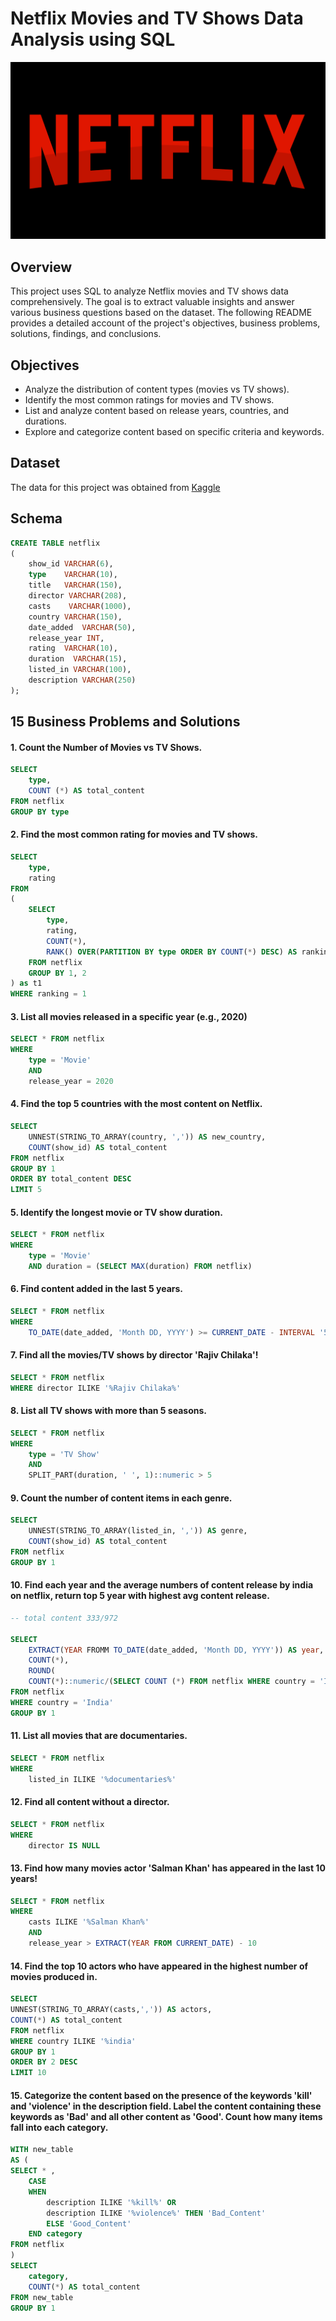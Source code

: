 # Netflix Movies and TV Shows Data Analysis using SQL

![Netflix Logo](https://github.com/joyuwaoma/netflix_sql_project/blob/main/netflix-5947489_1280.png)

## Overview
This project uses SQL to analyze Netflix movies and TV shows data comprehensively. The goal is to extract valuable insights and answer various business questions based on the dataset. The following README provides a detailed account of the project's objectives, business problems, solutions, findings, and conclusions.

## Objectives
* Analyze the distribution of content types (movies vs TV shows). 
* Identify the most common ratings for movies and TV shows.
* List and analyze content based on release years, countries, and durations.
* Explore and categorize content based on specific criteria and keywords.

## Dataset
The data for this project was obtained from [Kaggle](https://www.kaggle.com/datasets/shivamb/netflix-shows?resource=download) 

## Schema
```sql
CREATE TABLE netflix
(
	show_id VARCHAR(6),
	type    VARCHAR(10),
	title   VARCHAR(150),
	director VARCHAR(208),
	casts    VARCHAR(1000),
	country VARCHAR(150),
	date_added  VARCHAR(50),
	release_year INT,
	rating  VARCHAR(10),
	duration  VARCHAR(15),
	listed_in VARCHAR(100),
	description VARCHAR(250)
);

```
## 15 Business Problems and Solutions
#### 1. Count the Number of Movies vs TV Shows.
```sql
SELECT 
	type,
	COUNT (*) AS total_content
FROM netflix
GROUP BY type
```
#### 2. Find the most common rating for movies and TV shows.
```sql
SELECT
	type,
	rating
FROM
(
	SELECT 
		type,
		rating,
		COUNT(*),
		RANK() OVER(PARTITION BY type ORDER BY COUNT(*) DESC) AS ranking
	FROM netflix
	GROUP BY 1, 2
) as t1
WHERE ranking = 1
 ```
#### 3. List all movies released in a specific year (e.g., 2020)
```sql
SELECT * FROM netflix
WHERE
	type = 'Movie'
	AND 
	release_year = 2020
```
#### 4. Find the top 5 countries with the most content on Netflix.
```sql
SELECT 
	UNNEST(STRING_TO_ARRAY(country, ',')) AS new_country,
	COUNT(show_id) AS total_content
FROM netflix
GROUP BY 1
ORDER BY total_content DESC
LIMIT 5
```
#### 5. Identify the longest movie or TV show duration.
```sql
SELECT * FROM netflix
WHERE
	type = 'Movie' 
	AND duration = (SELECT MAX(duration) FROM netflix)
```
#### 6. Find content added in the last 5 years.
```sql
SELECT * FROM netflix
WHERE 
	TO_DATE(date_added, 'Month DD, YYYY') >= CURRENT_DATE - INTERVAL '5 years'
```
#### 7. Find all the movies/TV shows by director 'Rajiv Chilaka'!
```sql
SELECT * FROM netflix
WHERE director ILIKE '%Rajiv Chilaka%'
```
#### 8. List all TV shows with more than 5 seasons.
```sql
SELECT * FROM netflix
WHERE 
	type = 'TV Show'
	AND 
	SPLIT_PART(duration, ' ', 1)::numeric > 5
```
#### 9. Count the number of content items in each genre.
```sql
SELECT 
	UNNEST(STRING_TO_ARRAY(listed_in, ',')) AS genre,
	COUNT(show_id) AS total_content
FROM netflix
GROUP BY 1
```
#### 10. Find each year and the average numbers of content release by india on netflix, return top 5 year with highest avg content release.
```sql
-- total content 333/972

SELECT 
	EXTRACT(YEAR FROMM TO_DATE(date_added, 'Month DD, YYYY')) AS year,
	COUNT(*),
	ROUND(
	COUNT(*)::numeric/(SELECT COUNT (*) FROM netflix WHERE country = 'India')::numeric * 100,2) AS avg_content_per_year
FROM netflix
WHERE country = 'India'
GROUP BY 1
```
#### 11. List all movies that are documentaries.
```sql
SELECT * FROM netflix
WHERE 
	listed_in ILIKE '%documentaries%'
```
#### 12. Find all content without a director.
```sql
SELECT * FROM netflix
WHERE 
	director IS NULL
```
#### 13. Find how many movies actor 'Salman Khan' has appeared in the last 10 years!
```sql
SELECT * FROM netflix
WHERE 
	casts ILIKE '%Salman Khan%'
	AND 
	release_year > EXTRACT(YEAR FROM CURRENT_DATE) - 10
```
#### 14. Find the top 10 actors who have appeared in the highest number of movies produced in.
```sql
SELECT 
UNNEST(STRING_TO_ARRAY(casts,',')) AS actors,
COUNT(*) AS total_content
FROM netflix
WHERE country ILIKE '%india'
GROUP BY 1
ORDER BY 2 DESC
LIMIT 10
```
#### 15. Categorize the content based on the presence of the keywords 'kill' and 'violence' in the description field. Label the content containing these keywords as 'Bad' and all other content as 'Good'. Count how many items fall into each category.
```sql
WITH new_table 
AS (
SELECT * ,
	CASE
	WHEN	
		description ILIKE '%kill%' OR
		description ILIKE '%violence%' THEN 'Bad_Content'
		ELSE 'Good_Content'
	END category
FROM netflix
)
SELECT
	category,
	COUNT(*) AS total_content
FROM new_table
GROUP BY 1
```
